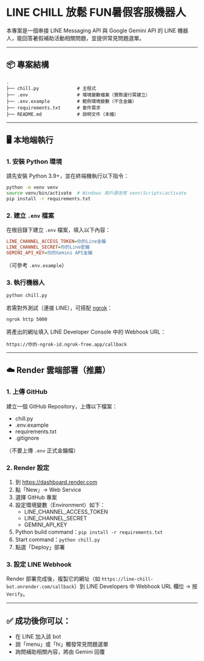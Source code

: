 
# LINE CHILL 放鬆 FUN暑假客服機器人

本專案是一個串接 LINE Messaging API 與 Google Gemini API 的 LINE 機器人，能回答暑假補助活動相關問題，並提供常見問題選單。

---

## 📦 專案結構

```
.
├── chill.py              # 主程式
├── .env                  # 環境變數檔案（實際運行需建立）
├── .env.example          # 範例環境變數（不含金鑰）
├── requirements.txt      # 套件需求
├── README.md             # 說明文件（本檔）
```

---

## 🖥️ 本地端執行

### 1. 安裝 Python 環境

請先安裝 Python 3.9+，並在終端機執行以下指令：

```bash
python -m venv venv
source venv/bin/activate  # Windows 用戶請改用 venv\Scripts\activate
pip install -r requirements.txt
```

### 2. 建立 `.env` 檔案

在根目錄下建立 `.env` 檔案，填入以下內容：

```ini
LINE_CHANNEL_ACCESS_TOKEN=你的Line金鑰
LINE_CHANNEL_SECRET=你的Line密鑰
GEMINI_API_KEY=你的Gemini API金鑰
```

（可參考 `.env.example`）

### 3. 執行機器人

```bash
python chill.py
```

若需對外測試（連接 LINE），可搭配 [ngrok](https://ngrok.com/)：

```bash
ngrok http 5000
```

將產出的網址填入 LINE Developer Console 中的 Webhook URL：

```
https://你的-ngrok-id.ngrok-free.app/callback
```

---

## ☁️ Render 雲端部署（推薦）

### 1. 上傳 GitHub

建立一個 GitHub Repository，上傳以下檔案：

- chill.py
- .env.example
- requirements.txt
- .gitignore

（不要上傳 `.env` 正式金鑰檔）

### 2. Render 設定

1. 到 https://dashboard.render.com
2. 點「New」→ Web Service
3. 選擇 GitHub 專案
4. 設定環境變數（Environment）如下：
   - LINE_CHANNEL_ACCESS_TOKEN
   - LINE_CHANNEL_SECRET
   - GEMINI_API_KEY
5. Python build command：`pip install -r requirements.txt`
6. Start command：`python chill.py`
7. 點選「Deploy」部署

### 3. 設定 LINE Webhook

Render 部署完成後，複製它的網址（如 `https://line-chill-bot.onrender.com/callback`）到 LINE Developers 中 Webhook URL 欄位 → 按 `Verify`。

---

## ✅ 成功後你可以：

- 在 LINE 加入該 bot
- 說「menu」或「hi」觸發常見問題選單
- 詢問補助相關內容，將由 Gemini 回覆



